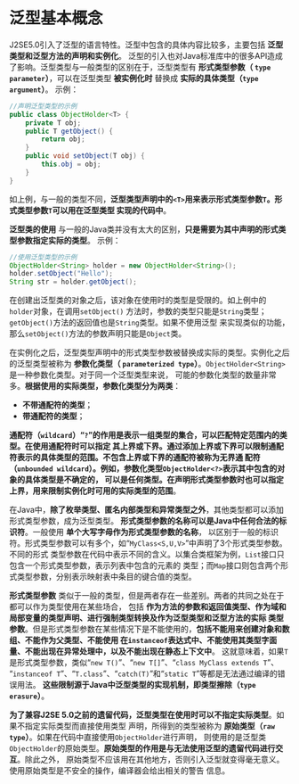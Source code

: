 泛型基本概念
===============================================================
J2SE5.0引入了泛型的语言特性。泛型中包含的具体内容比较多，主要包括 **泛型类型和泛型方法的声明和实例化**。
泛型的引入也对Java标准库中的很多API造成了影响。泛型类型与一般类型的区别在于，泛型类型有 **形式类型参数（
`type parameter`）**，可以在泛型类型 **被实例化时** 替换成 **实际的具体类型（`type argument`）**。
示例：
```java
//声明泛型类型的示例
public class ObjectHolder<T> {
    private T obj;
    public T getObject() {
        return obj;
    }
    public void setObject(T obj) {
        this.obj = obj;
    }
}
```
如上例，与一般的类型不同，**泛型类型声明中的`<T>`用来表示形式类型参数`T`。形式类型参数`T`可以用在泛型类型
实现的代码中**。

**泛型类的使用** 与一般的Java类并没有太大的区别，**只是需要为其中声明的形式类型参数指定实际的类型**。
示例：
```java
//使用泛型类型的示例
ObjectHolder<String> holder = new ObjectHolder<String>();
holder.setObject("Hello");
String str = holder.getObject();
```
在创建出泛型类的对象之后，该对象在使用时的类型是受限的。如上例中的`holder`对象，在调用`setObject()`
方法时，参数的类型只能是`String`类型；`getObject()`方法的返回值也是`String`类型。如果不使用泛型
来实现类似的功能，那么`setObject()`方法的参数声明只能是`Object`类。

在实例化之后，泛型类型声明中的形式类型参数被替换成实际的类型。实例化之后的泛型类型被称为 **参数化类型（
`parameterized type`）**。`ObjectHolder<String>`是一种参数化类型。对于同一个泛型类型来说，
可能的参数化类型的数量非常多。**根据使用的实际类型，参数化类型分为两类**：
+ **不带通配符的类型**；
+ **带通配符的类型**；

**通配符（`wildcard`）“`?`”的作用是表示一组类型的集合，可以匹配特定范围内的类型。在使用通配符时可以指定
其上界或下界。通过添加上界或下界可以限制通配符表示的具体类型的范围。不包含上界或下界的通配符被称为无界通
配符（`unbounded wildcard`）。例如，参数化类型`ObjectHolder<?>`表示其中包含的对象的具体类型是不确定的，
可以是任何类型。在声明形式类型参数时也可以指定上界，用来限制实例化时可用的实际类型的范围**。

在Java中，**除了枚举类型、匿名内部类型和异常类型之外**，其他类型都可以添加形式类型参数，成为泛型类型。
**形式类型参数的名称可以是Java中任何合法的标识符**。一般使用 **单个大写字母作为形式类型参数的名称**，
以区别于一般的标识符。形式类型参数可以有多个，如“`MyClass<S,U,V>`”中声明了3个形式类型参数。不同的形式
类型参数在代码中表示不同的含义。以集合类框架为例，`List`接口只包含一个形式类型参数，表示列表中包含的元素的
类型；而`Map`接口则包含两个形式类型参数，分别表示映射表中条目的键合值的类型。

**形式类型参数** 类似于一般的类型，但是两者存在一些差别。两者的共同之处在于都可以作为类型使用在某些场合，
包括 **作为方法的参数和返回值类型、作为域和局部变量的类型声明、进行强制类型转换及作为泛型类型和泛型方法的实际
类型参数**。但是形式类型参数在某些情况下是不能使用的，**包括不能用来创建对象和数组、不能作为父类型、不能使用
在`instanceof`表达式中、不能使用其类型字面量、不能出现在异常处理中，以及不能出现在静态上下文中**。
这就意味着，如果`T`是形式类型参数，类似“`new T()`”、“`new T[]`”、“`class MyClass extends T`”、
“`instanceof T`”、“`T.class`”、“`catch(T)`”和“`static T`”等都是无法通过编译的错误用法。
**这些限制源于Java中泛型类型的实现机制，即类型擦除（`type erasure`）**。

**为了兼容J2SE 5.0之前的遗留代码，泛型类型在使用时可以不指定实际类型**。如果不指定实际类型而直接使用类型
声明，所得到的类型被称为 **原始类型（`raw type`）**。如果在代码中直接使用`ObjectHolder`进行声明，
则使用的是泛型类`ObjectHolder`的原始类型。**原始类型的作用是与无法使用泛型的遗留代码进行交互**。除此之外，
原始类型不应该用在其他地方，否则引入泛型就变得毫无意义。使用原始类型是不安全的操作，编译器会给出相关的警告
信息。






